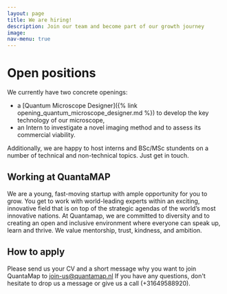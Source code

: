 ```yaml
---
layout: page
title: We are hiring!
description: Join our team and become part of our growth journey
image: 
nav-menu: true
---
```



# Open positions

We currently have two concrete openings:

* a [Quantum Microscope Designer]({% link opening_quantum_microscope_designer.md %}) to develop the key technology of our microscope,
* an Intern to investigate a novel imaging method and to assess its commercial viability.

Additionally, we are happy to host interns and BSc/MSc stundents on a number of technical and non-technical topics. Just get in touch.

## Working at QuantaMAP

We are a young, fast-moving startup with ample opportunity for you to grow.
You get to work with world-leading experts within an exciting, innovative field that is on top of the strategic agendas of the world’s most innovative nations. At Quantamap, we are committed to diversity and to creating an open and inclusive environment where everyone can speak up, learn and thrive. We value mentorship, trust, kindness, and ambition.

## How to apply
Please send us your CV and a short message why you want to join QuantaMap to [join-us@quantamap.nl](mailto:join-us@quantamap.nl)
If you have any questions, don't hesitate to drop us a message or give us a call (+31649588920).
